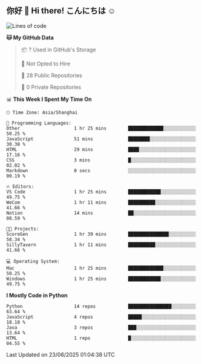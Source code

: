 ## 你好 👋 Hi there! こんにちは ☺️

<!--START_SECTION:waka-->
![Lines of code](https://img.shields.io/badge/From%20Hello%20World%20I%27ve%20Written-25.1%20thousand%20lines%20of%20code-blue)

**🐱 My GitHub Data** 

> 📦 ? Used in GitHub's Storage 
 > 
> 🚫 Not Opted to Hire
 > 
> 📜 28 Public Repositories 
 > 
> 🔑 0 Private Repositories 
 > 
📊 **This Week I Spent My Time On** 

```text
🕑︎ Time Zone: Asia/Shanghai

💬 Programming Languages: 
Other                    1 hr 25 mins        █████████████░░░░░░░░░░░░   50.25 % 
JavaScript               51 mins             ████████░░░░░░░░░░░░░░░░░   30.38 % 
HTML                     29 mins             ████░░░░░░░░░░░░░░░░░░░░░   17.16 % 
CSS                      3 mins              █░░░░░░░░░░░░░░░░░░░░░░░░   02.02 % 
Markdown                 0 secs              ░░░░░░░░░░░░░░░░░░░░░░░░░   00.19 % 

🔥 Editors: 
VS Code                  1 hr 25 mins        ████████████░░░░░░░░░░░░░   49.75 % 
WeCom                    1 hr 11 mins        ██████████░░░░░░░░░░░░░░░   41.66 % 
Notion                   14 mins             ██░░░░░░░░░░░░░░░░░░░░░░░   08.59 % 

🐱‍💻 Projects: 
ScoreGen                 1 hr 39 mins        ███████████████░░░░░░░░░░   58.34 % 
SillyTavern              1 hr 11 mins        ██████████░░░░░░░░░░░░░░░   41.66 % 

💻 Operating System: 
Mac                      1 hr 25 mins        █████████████░░░░░░░░░░░░   50.25 % 
Windows                  1 hr 25 mins        ████████████░░░░░░░░░░░░░   49.75 % 
```

**I Mostly Code in Python** 

```text
Python                   14 repos            ████████████████░░░░░░░░░   63.64 % 
JavaScript               4 repos             █████░░░░░░░░░░░░░░░░░░░░   18.18 % 
Java                     3 repos             ███░░░░░░░░░░░░░░░░░░░░░░   13.64 % 
HTML                     1 repo              █░░░░░░░░░░░░░░░░░░░░░░░░   04.55 % 
```




 Last Updated on 23/06/2025 01:04:38 UTC
<!--END_SECTION:waka-->